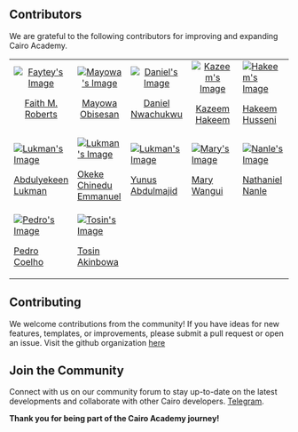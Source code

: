 ## Contributors

We are grateful to the following contributors for improving and expanding Cairo Academy.

<table>
    <tbody>
        <tr>
            <td align="center" width="100px" height="100px">
                <a href="https://github.com/faytey">
                <img src="https://avatars.githubusercontent.com/u/40033608?v=4&s=100" alt="Faytey's Image">
                <br/>
                <p>Faith M. Roberts</p>
                </a>
            </td>
            <td align="center" width="100px" height="100px">
                <a href="https://github.com/MayowaObisesan">
                <img src="https://avatars.githubusercontent.com/u/91972571?v=4&s=100" alt="Mayowa's Image">
                <br/>
                <p>Mayowa Obisesan</p>
                      </a>
                    </td>
                    <td align="center" width="100px" height="100px">
                      <a href="https://github.com/Verifieddanny">
                        <img
                          src="https://avatars.githubusercontent.com/u/103733496?v=4&s=100"
                          alt="Daniel's Image"
                        />
                        <br />
                        <p>Daniel Nwachukwu</p>
                      </a>
                    </td>
                    <td align="center" width="100px" height="100px">
                      <a href="https://github.com/hakymulla">
                        <img
                          src="https://avatars.githubusercontent.com/u/25408889?v=4&s=100"
                          alt="Kazeem's Image"
                        />
                        <br />
                        <p>Kazeem Hakeem</p>
                      </a>
                    </td>
                    <td>
                      <a href="https://github.com/Hoossayn">
                        <img
                          src="https://avatars.githubusercontent.com/u/35276272?v=4&s=100"
                          alt="Hakeem's Image"
                        />
                        <br />
                        <p>Hakeem Husseni</p>
                      </a>
                    </td>
                  </tr>
                  <tr>
                    <td>
                      <a href="https://github.com/Lukman-01">
                        <img
                          src="https://avatars.githubusercontent.com/u/105321679?v=4&s=100"
                          alt="Lukman's Image"
                        />
                        <br />
                        <p>Abdulyekeen Lukman</p>
                      </a>
                    </td>
                    <td>
                      <a href="https://github.com/chiscookeke11">
                        <img
                          src="https://avatars.githubusercontent.com/u/137373308?v=4&s=100"
                          alt="Lukman's Image"
                        />
                        <br />
                        <p>Okeke Chinedu Emmanuel</p>
                      </a>
                    </td>
                    <td>
                      <a href="https://github.com/Yunusabdul38">
                        <img
                          src="https://avatars.githubusercontent.com/u/101453089?v=4&s=100"
                          alt="Lukman's Image"
                        />
                        <br />
                        <p>Yunus Abdulmajid</p>
                      </a>
                    </td>
                    <td>
                      <a href="https://github.com/Zeegaths">
                        <img
                          src="https://avatars.githubusercontent.com/u/107637548?v=4&s=100"
                          alt="Mary's Image"
                        />
                        <br />
                        <p>Mary Wangui</p>
                      </a>
                    </td>
                    <td>
                      <a href="https://github.com/Nanle100">
                        <img
                          src="https://avatars.githubusercontent.com/u/162046789?v=4&s=100"
                          alt="Nanle's Image"
                        />
                        <br />
                        <p>Nathaniel Nanle</p>
                      </a>
                    </td>
                  </tr>
                  <tr>
                  <td>
                      <a href="https://github.com/PedroCo3lho">
                        <img
                          src="https://avatars.githubusercontent.com/u/130417542?v=4&s=100"
                          alt="Pedro's Image"
                        />
                        <br />
                        <p>Pedro Coelho</p>
                      </a>
                    </td>
                    <td>
                      <a href="https://github.com/Oluwatos94">
                        <img
                          src="https://avatars.githubusercontent.com/u/111003311?v=4&s=100"
                          alt="Tosin's Image"
                        />
                        <br />
                        <p>Tosin Akinbowa</p>
                      </a>
                    </td>
                  </tr>
    </tbody>
</table>

## Contributing

We welcome contributions from the community! If you have ideas for new features, templates, or improvements, please submit a pull request or open an issue. Visit the github organization [here](https://github.com/Cairo-Academy)

## Join the Community

Connect with us on our community forum to stay up-to-date on the latest developments and collaborate with other Cairo developers.
[Telegram](https://t.me/+uQKuqWrTlhs5ZWI0).

**Thank you for being part of the Cairo Academy journey!**
